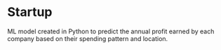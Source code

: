 # Startup

ML model created in Python to predict the annual profit earned by each company based on their spending pattern and location.



